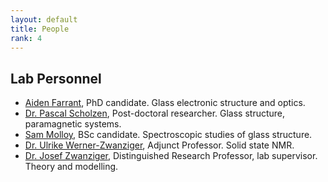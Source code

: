 ```yaml
---
layout: default
title: People
rank: 4
---
```

## Lab Personnel

- [Aiden Farrant](mailto:aiden.farrant@dal.ca), PhD candidate. Glass electronic structure and optics.
- [Dr. Pascal Scholzen](mailto:pascal.scholzen@dal.ca), Post-doctoral researcher. Glass structure, paramagnetic systems.
- [Sam Molloy](mailto:sm715943@dal.ca), BSc candidate. Spectroscopic studies of glass structure.
- [Dr. Ulrike Werner-Zwanziger](mailto:ulli.zwanziger@dal.ca), Adjunct Professor. Solid state NMR.
- [Dr. Josef Zwanziger](mailto:jzwanzig@dal.ca), Distinguished Research Professor, lab supervisor. Theory and modelling.

